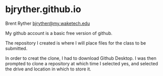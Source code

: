# bjryther.github.io

Brent Ryther
bjryther@my.waketech.edu

My github account is a basic free version of github. 

The repository I created is where I will place files for the class to be submitted. 

In order to creat the clone, I had to download Github Desktop. I was then prompted to clone a repository at which time I selected yes, and selected the drive and location in which to store it. 